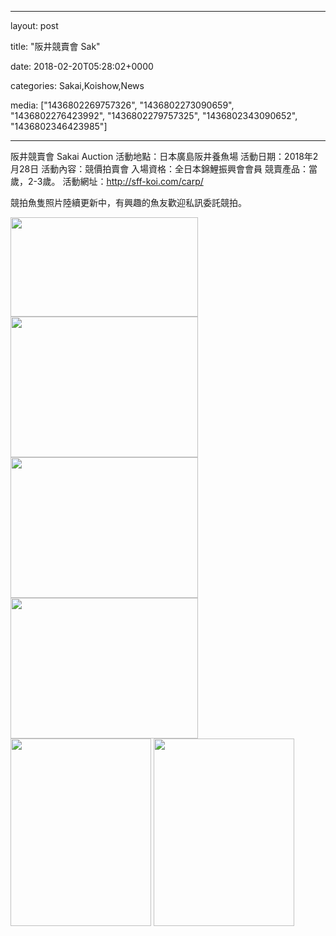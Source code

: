 
--- 

layout: post 

title:  "阪井競賣會 Sak" 

date:   2018-02-20T05:28:02+0000 

categories: Sakai,Koishow,News 

media: ["1436802269757326", "1436802273090659", "1436802276423992", "1436802279757325", "1436802343090652", "1436802346423985"] 

--- 

阪井競賣會 Sakai Auction
活動地點：日本廣島阪井養魚場
活動日期：2018年2月28日
活動內容：競價拍賣會
入場資格：全日本錦鯉振興會會員
競賣產品：當歲，2-3歲。
活動網址：http://sff-koi.com/carp/

競拍魚隻照片陸續更新中，有興趣的魚友歡迎私訊委託競拍。


<a href="https://scontent.xx.fbcdn.net/v/t1.0-9/s720x720/28056243_1436802269757326_8256443544325905740_n.jpg?_nc_cat=0&oh=f20898a3499e3c01396f710675e91aff&oe=5B6FA181"><img src="https://scontent.xx.fbcdn.net/v/t1.0-9/s720x720/28056243_1436802269757326_8256443544325905740_n.jpg?_nc_cat=0&oh=f20898a3499e3c01396f710675e91aff&oe=5B6FA181" height=159 width=300 /></a>
<a href="https://scontent.xx.fbcdn.net/v/t1.0-0/p180x540/27972347_1436802273090659_3553229140826152921_n.jpg?_nc_cat=0&oh=c6e0ec33ecebb9c291e2c8c1f947b3e0&oe=5B5FD6EB"><img src="https://scontent.xx.fbcdn.net/v/t1.0-0/p180x540/27972347_1436802273090659_3553229140826152921_n.jpg?_nc_cat=0&oh=c6e0ec33ecebb9c291e2c8c1f947b3e0&oe=5B5FD6EB" height=225 width=300 /></a>
<a href="https://scontent.xx.fbcdn.net/v/t1.0-0/p180x540/28166416_1436802276423992_5001440080831459233_n.jpg?_nc_cat=0&oh=253aaacc7cb50bac41238a4de23fc208&oe=5B69503A"><img src="https://scontent.xx.fbcdn.net/v/t1.0-0/p180x540/28166416_1436802276423992_5001440080831459233_n.jpg?_nc_cat=0&oh=253aaacc7cb50bac41238a4de23fc208&oe=5B69503A" height=225 width=300 /></a>
<a href="https://scontent.xx.fbcdn.net/v/t1.0-0/p180x540/27972559_1436802279757325_3219323077405183325_n.jpg?_nc_cat=0&oh=cdeaaa85d75d8453f3b82fafcbfb8210&oe=5B75FB0B"><img src="https://scontent.xx.fbcdn.net/v/t1.0-0/p180x540/27972559_1436802279757325_3219323077405183325_n.jpg?_nc_cat=0&oh=cdeaaa85d75d8453f3b82fafcbfb8210&oe=5B75FB0B" height=225 width=300 /></a>
<a href="https://scontent.xx.fbcdn.net/v/t1.0-9/s720x720/28056061_1436802343090652_2207422519879845080_n.jpg?_nc_cat=0&oh=8bf31102e9b43a8c4bb9b86cda942b4e&oe=5B585795"><img src="https://scontent.xx.fbcdn.net/v/t1.0-9/s720x720/28056061_1436802343090652_2207422519879845080_n.jpg?_nc_cat=0&oh=8bf31102e9b43a8c4bb9b86cda942b4e&oe=5B585795" height=300 width=225 /></a>
<a href="https://scontent.xx.fbcdn.net/v/t1.0-9/s720x720/27972051_1436802346423985_6288633083835806442_n.jpg?_nc_cat=0&oh=9da0a57ee19349eccb083a97daa1f873&oe=5B650A36"><img src="https://scontent.xx.fbcdn.net/v/t1.0-9/s720x720/27972051_1436802346423985_6288633083835806442_n.jpg?_nc_cat=0&oh=9da0a57ee19349eccb083a97daa1f873&oe=5B650A36" height=300 width=225 /></a> 



